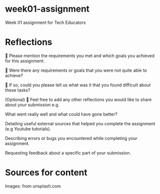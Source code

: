 # week01-assignment

Week 01 assignment for Tech Educators

# Reflections

🎯 Please mention the requirements you met and which goals you achieved for this assignment.

🎯 Were there any requirements or goals that you were not quite able to achieve?

🎯 If so, could you please tell us what was it that you found difficult about these tasks?

(Optional)
🏹 Feel free to add any other reflections you would like to share about your submission e.g.

What went really well and what could have gone better?

Detailing useful external sources that helped you complete the assignment (e.g Youtube tutorials).

Describing errors or bugs you encountered while completing your assignment.

Requesting feedback about a specific part of your submission.

# Sources for content

Images: from unsplash.com
